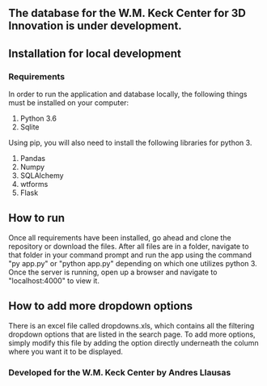 ## The database for the W.M. Keck Center for 3D Innovation is under development.

## Installation for local development
### Requirements 
In order to run the application and database locally, the following things must be installed on your computer:
  1. Python 3.6
  2. Sqlite
  
Using pip, you will also need to install the following libraries for python 3.
  1. Pandas
  2. Numpy
  3. SQLAlchemy
  4. wtforms
  5. Flask
  
## How to run
Once all requirements have been installed, go ahead and clone the repository or download the files.
After all files are in a folder, navigate to that folder in your command prompt and run the app using
the command "py app.py" or "python app.py" depending on which one utilizes python 3. Once the server
is running, open up a browser and navigate to "localhost:4000" to view it.

## How to add more dropdown options
There is an excel file called dropdowns.xls, which contains all the filtering dropdown options
that are listed in the search page. To add more options, simply modify this file by adding the 
option directly underneath the column where you want it to be displayed.

### Developed for the W.M. Keck Center by Andres Llausas
